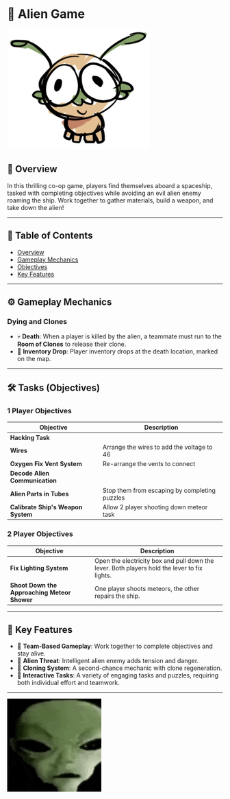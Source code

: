 # 🚀 **Alien Game**

![Game Banner](READMEAssets/gamebanner.png)

## 🌟 **Overview**
In this thrilling co-op game, players find themselves aboard a spaceship, tasked with completing objectives while avoiding an evil alien enemy roaming the ship. Work together to gather materials, build a weapon, and take down the alien!

---

## 📜 **Table of Contents**
- [Overview](#overview)
- [Gameplay Mechanics](#gameplay-mechanics)
- [Objectives](#tasks-objectives)
- [Key Features](#key-features)

---

## ⚙️ **Gameplay Mechanics**

### Dying and Clones
- 💀 **Death**: When a player is killed by the alien, a teammate must run to the **Room of Clones** to release their clone.
- 🔄 **Inventory Drop**: Player inventory drops at the death location, marked on the map.

---

## 🛠️ **Tasks (Objectives)**

### 1 Player Objectives

| **Objective**                   | **Description**                             |
|---------------------------------|---------------------------------------------|
| **Hacking Task**                |                                             |
| **Wires**                       | Arrange the wires to add the voltage to 46  |
| **Oxygen Fix Vent System**      | Re-arrange the vents to connect             |
| **Decode Alien Communication**  |                                             |
| **Alien Parts in Tubes**        | Stop them from escaping by completing puzzles |
| **Calibrate Ship's Weapon System** | Allow 2 player shooting down meteor task   |

### 2 Player Objectives

| **Objective**                                 | **Description**                                                                 |
|-----------------------------------------------|---------------------------------------------------------------------------------|
| **Fix Lighting System**                       | Open the electricity box and pull down the lever. Both players hold the lever to fix lights. |
| **Shoot Down the Approaching Meteor Shower**  | One player shoots meteors, the other repairs the ship.                          |


---

## 🚀 **Key Features**
- 👫 **Team-Based Gameplay**: Work together to complete objectives and stay alive.
- 👾 **Alien Threat**: Intelligent alien enemy adds tension and danger.
- 🧬 **Cloning System**: A second-chance mechanic with clone regeneration.
- 🧩 **Interactive Tasks**: A variety of engaging tasks and puzzles, requiring both individual effort and teamwork.

---

![Gameplay GIF](READMEAssets/aliengameplay.gif)
